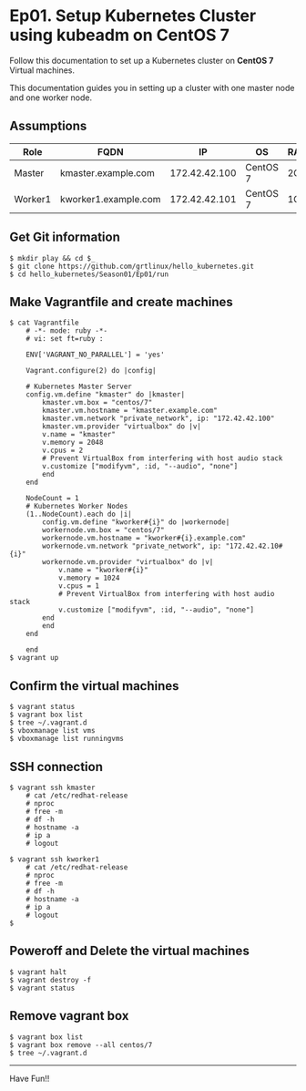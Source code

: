 # Ep01. Setup Kubernetes Cluster using kubeadm on CentOS 7
Follow this documentation to set up a Kubernetes cluster on __CentOS 7__ Virtual machines.

This documentation guides you in setting up a cluster with one master node and one worker node.

## Assumptions
|Role|FQDN|IP|OS|RAM|CPU|
|----|----|----|----|----|----|
|Master|kmaster.example.com|172.42.42.100|CentOS 7|2G|2|
|Worker1|kworker1.example.com|172.42.42.101|CentOS 7|1G|1|

## Get Git information

```
$ mkdir play && cd $_
$ git clone https://github.com/grtlinux/hello_kubernetes.git
$ cd hello_kubernetes/Season01/Ep01/run
```

## Make Vagrantfile and create machines

```
$ cat Vagrantfile
    # -*- mode: ruby -*-
    # vi: set ft=ruby :

    ENV['VAGRANT_NO_PARALLEL'] = 'yes'

    Vagrant.configure(2) do |config|

    # Kubernetes Master Server
    config.vm.define "kmaster" do |kmaster|
        kmaster.vm.box = "centos/7"
        kmaster.vm.hostname = "kmaster.example.com"
        kmaster.vm.network "private_network", ip: "172.42.42.100"
        kmaster.vm.provider "virtualbox" do |v|
        v.name = "kmaster"
        v.memory = 2048
        v.cpus = 2
        # Prevent VirtualBox from interfering with host audio stack
        v.customize ["modifyvm", :id, "--audio", "none"]
        end
    end

    NodeCount = 1
    # Kubernetes Worker Nodes
    (1..NodeCount).each do |i|
        config.vm.define "kworker#{i}" do |workernode|
        workernode.vm.box = "centos/7"
        workernode.vm.hostname = "kworker#{i}.example.com"
        workernode.vm.network "private_network", ip: "172.42.42.10#{i}"
        workernode.vm.provider "virtualbox" do |v|
            v.name = "kworker#{i}"
            v.memory = 1024
            v.cpus = 1
            # Prevent VirtualBox from interfering with host audio stack
            v.customize ["modifyvm", :id, "--audio", "none"]
        end
        end
    end

    end
$ vagrant up

```

## Confirm the virtual machines

```
$ vagrant status
$ vagrant box list
$ tree ~/.vagrant.d
$ vboxmanage list vms
$ vboxmanage list runningvms
```

## SSH connection

```
$ vagrant ssh kmaster
    # cat /etc/redhat-release
    # nproc
    # free -m
    # df -h
    # hostname -a
    # ip a
    # logout

$ vagrant ssh kworker1
    # cat /etc/redhat-release
    # nproc
    # free -m
    # df -h
    # hostname -a
    # ip a
    # logout
$
```

## Poweroff and Delete the virtual machines

```
$ vagrant halt
$ vagrant destroy -f
$ vagrant status
```

## Remove vagrant box

```
$ vagrant box list
$ vagrant box remove --all centos/7
$ tree ~/.vagrant.d
```

---

Have Fun!!
